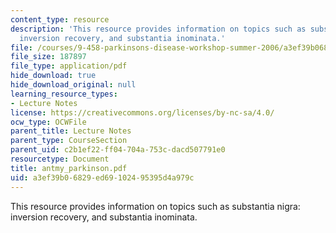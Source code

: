 ```yaml
---
content_type: resource
description: 'This resource provides information on topics such as substantia nigra:
  inversion recovery, and substantia inominata.'
file: /courses/9-458-parkinsons-disease-workshop-summer-2006/a3ef39b06829ed69102495395d4a979c_antmy_parkinson.pdf
file_size: 187897
file_type: application/pdf
hide_download: true
hide_download_original: null
learning_resource_types:
- Lecture Notes
license: https://creativecommons.org/licenses/by-nc-sa/4.0/
ocw_type: OCWFile
parent_title: Lecture Notes
parent_type: CourseSection
parent_uid: c2b1ef22-ff04-704a-753c-dacd507791e0
resourcetype: Document
title: antmy_parkinson.pdf
uid: a3ef39b0-6829-ed69-1024-95395d4a979c
---
```

This resource provides information on topics such as substantia nigra: inversion recovery, and substantia inominata.
